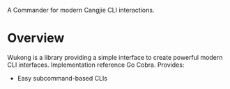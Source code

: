 A Commander for modern Cangjie CLI interactions.

# Overview
Wukong is a library providing a simple interface to create powerful modern CLI interfaces. Implementation reference Go Cobra.
Provides:
* Easy subcommand-based CLIs